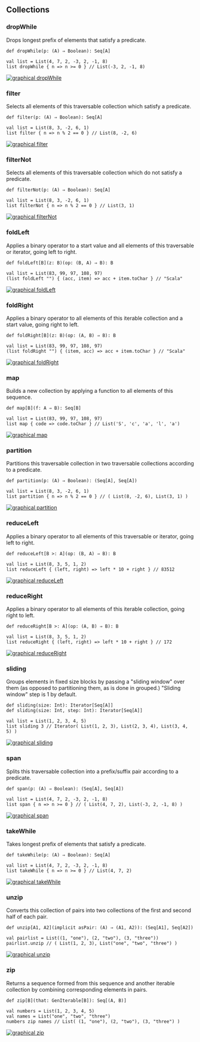 ## 

## Collections

### 

### dropWhile

Drops longest prefix of elements that satisfy a predicate.

```
def dropWhile(p: (A) ⇒ Boolean): Seq[A]

val list = List(4, 7, 2, -3, 2, -1, 8)
list dropWhile { n => n >= 0 } // List(-3, 2, -1, 8)
```

[![graphical dropWhile](https://github.com/superruzafa/scala-cheatsheet/raw/master/images/dropWhile.png)](https://github.com/superruzafa/scala-cheatsheet/blob/master/images/dropWhile.png)

### 

### filter

Selects all elements of this traversable collection which satisfy a predicate.

```
def filter(p: (A) ⇒ Boolean): Seq[A]

val list = List(8, 3, -2, 6, 1)
list filter { n => n % 2 == 0 } // List(8, -2, 6)
```

[![graphical filter](https://github.com/superruzafa/scala-cheatsheet/raw/master/images/filter.png)](https://github.com/superruzafa/scala-cheatsheet/blob/master/images/filter.png)

### 

### filterNot

Selects all elements of this traversable collection which do not satisfy a predicate.

```
def filterNot(p: (A) ⇒ Boolean): Seq[A]

val list = List(8, 3, -2, 6, 1)
list filterNot { n => n % 2 == 0 } // List(3, 1)
```

[![graphical filterNot](https://github.com/superruzafa/scala-cheatsheet/raw/master/images/filterNot.png)](https://github.com/superruzafa/scala-cheatsheet/blob/master/images/filterNot.png)

### 

### foldLeft

Applies a binary operator to a start value and all elements of this traversable or iterator, going left to right.

```
def foldLeft[B](z: B)(op: (B, A) ⇒ B): B

val list = List(83, 99, 97, 108, 97)
(list foldLeft "") { (acc, item) => acc + item.toChar } // "Scala"
```

[![graphical foldLeft](https://github.com/superruzafa/scala-cheatsheet/raw/master/images/foldLeft.png)](https://github.com/superruzafa/scala-cheatsheet/blob/master/images/foldLeft.png)

### 

### foldRight

Applies a binary operator to all elements of this iterable collection and a start value, going right to left.

```
def foldRight[B](z: B)(op: (A, B) ⇒ B): B

val list = List(83, 99, 97, 108, 97)
(list foldRight "") { (item, acc) => acc + item.toChar } // "Scala"
```

[![graphical foldRight](https://github.com/superruzafa/scala-cheatsheet/raw/master/images/foldRight.png)](https://github.com/superruzafa/scala-cheatsheet/blob/master/images/foldRight.png)

### 

### map

Builds a new collection by applying a function to all elements of this sequence.

```
def map[B](f: A ⇒ B): Seq[B]

val list = List(83, 99, 97, 108, 97)
list map { code => code.toChar } // List('S', 'c', 'a', 'l', 'a')
```

[![graphical map](https://github.com/superruzafa/scala-cheatsheet/raw/master/images/map.png)](https://github.com/superruzafa/scala-cheatsheet/blob/master/images/map.png)

### 

### partition

Partitions this traversable collection in two traversable collections according to a predicate.

```
def partition(p: (A) ⇒ Boolean): (Seq[A], Seq[A])

val list = List(8, 3, -2, 6, 1)
list partition { n => n % 2 == 0 } // ( List(8, -2, 6), List(3, 1) )
```

[![graphical partition](https://github.com/superruzafa/scala-cheatsheet/raw/master/images/partition.png)](https://github.com/superruzafa/scala-cheatsheet/blob/master/images/partition.png)

### 

### reduceLeft

Applies a binary operator to all elements of this traversable or iterator, going left to right.

```
def reduceLeft[B >: A](op: (B, A) ⇒ B): B

val list = List(8, 3, 5, 1, 2)
list reduceLeft { (left, right) => left * 10 + right } // 83512
```

[![graphical reduceLeft](https://github.com/superruzafa/scala-cheatsheet/raw/master/images/reduceLeft.png)](https://github.com/superruzafa/scala-cheatsheet/blob/master/images/reduceLeft.png)

### 

### reduceRight

Applies a binary operator to all elements of this iterable collection, going right to left.

```
def reduceRight[B >: A](op: (A, B) ⇒ B): B

val list = List(8, 3, 5, 1, 2)
list reduceRight { (left, right) => left * 10 + right } // 172
```

[![graphical reduceRight](https://github.com/superruzafa/scala-cheatsheet/raw/master/images/reduceRight.png)](https://github.com/superruzafa/scala-cheatsheet/blob/master/images/reduceRight.png)

### 

### sliding

Groups elements in fixed size blocks by passing a "sliding window"  over them (as opposed to partitioning them, as is done in grouped.)  "Sliding window" step is 1 by default.

```
def sliding(size: Int): Iterator[Seq[A]]
def sliding(size: Int, step: Int): Iterator[Seq[A]]

val list = List(1, 2, 3, 4, 5)
list sliding 3 // Iterator( List(1, 2, 3), List(2, 3, 4), List(3, 4, 5) )
```

[![graphical sliding](https://github.com/superruzafa/scala-cheatsheet/raw/master/images/sliding.png)](https://github.com/superruzafa/scala-cheatsheet/blob/master/images/sliding.png)

### 

### span

Splits this traversable collection into a prefix/suffix pair according to a predicate.

```
def span(p: (A) ⇒ Boolean): (Seq[A], Seq[A])

val list = List(4, 7, 2, -3, 2, -1, 8)
list span { n => n >= 0 } // ( List(4, 7, 2), List(-3, 2, -1, 8) )
```

[![graphical span](https://github.com/superruzafa/scala-cheatsheet/raw/master/images/span.png)](https://github.com/superruzafa/scala-cheatsheet/blob/master/images/span.png)

### 

### takeWhile

Takes longest prefix of elements that satisfy a predicate.

```
def takeWhile(p: (A) ⇒ Boolean): Seq[A]

val list = List(4, 7, 2, -3, 2, -1, 8)
list takeWhile { n => n >= 0 } // List(4, 7, 2)
```

[![graphical takeWhile](https://github.com/superruzafa/scala-cheatsheet/raw/master/images/takeWhile.png)](https://github.com/superruzafa/scala-cheatsheet/blob/master/images/takeWhile.png)

### 

### unzip

Converts this collection of pairs into two collections of the first and second half of each pair.

```
def unzip[A1, A2](implicit asPair: (A) ⇒ (A1, A2)): (Seq[A1], Seq[A2])

val pairlist = List((1, "one"), (2, "two"), (3, "three"))
pairlist.unzip // ( List(1, 2, 3), List("one", "two", "three") )
```

[![graphical unzip](https://github.com/superruzafa/scala-cheatsheet/raw/master/images/unzip.png)](https://github.com/superruzafa/scala-cheatsheet/blob/master/images/unzip.png)

### 

### zip

Returns a sequence formed from this sequence and another iterable collection by combining corresponding elements in pairs.

```
def zip[B](that: GenIterable[B]): Seq[(A, B)]

val numbers = List(1, 2, 3, 4, 5)
val names = List("one", "two", "three")
numbers zip names // List( (1, "one"), (2, "two"), (3, "three") )
```

[![graphical zip](https://github.com/superruzafa/scala-cheatsheet/raw/master/images/zip.png)](https://github.com/superruzafa/scala-cheatsheet/blob/master/images/zip.png)